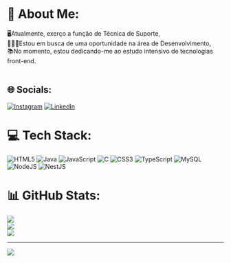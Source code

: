 # 💫 About Me:
🖥️Atualmente, exerço a função de Técnica de Suporte,<br>👩🏻‍💻Estou em busca de uma oportunidade na área de Desenvolvimento,<br>📚No momento, estou dedicando-me ao estudo intensivo de tecnologias front-end.<br><br>


## 🌐 Socials:
[![Instagram](https://img.shields.io/badge/Instagram-%23E4405F.svg?logo=Instagram&logoColor=white)](https://instagram.com/milena_kamitani) [![LinkedIn](https://img.shields.io/badge/LinkedIn-%230077B5.svg?logo=linkedin&logoColor=white)](https://linkedin.com/in/milena-kamitami-40ab8b207) 

# 💻 Tech Stack:
![HTML5](https://img.shields.io/badge/html5-%23E34F26.svg?style=for-the-badge&logo=html5&logoColor=white) ![Java](https://img.shields.io/badge/java-%23ED8B00.svg?style=for-the-badge&logo=openjdk&logoColor=white) ![JavaScript](https://img.shields.io/badge/javascript-%23323330.svg?style=for-the-badge&logo=javascript&logoColor=%23F7DF1E) ![C](https://img.shields.io/badge/c-%2300599C.svg?style=for-the-badge&logo=c&logoColor=white) ![CSS3](https://img.shields.io/badge/css3-%231572B6.svg?style=for-the-badge&logo=css3&logoColor=white) ![TypeScript](https://img.shields.io/badge/typescript-%23007ACC.svg?style=for-the-badge&logo=typescript&logoColor=white) ![MySQL](https://img.shields.io/badge/mysql-4479A1.svg?style=for-the-badge&logo=mysql&logoColor=white) ![NodeJS](https://img.shields.io/badge/node.js-6DA55F?style=for-the-badge&logo=node.js&logoColor=white) ![NestJS](https://img.shields.io/badge/nestjs-%23E0234E.svg?style=for-the-badge&logo=nestjs&logoColor=white)
# 📊 GitHub Stats:
![](https://github-readme-stats.vercel.app/api?username=Milena-Kamitani&theme=monokai&hide_border=false&include_all_commits=true&count_private=true)<br/>
![](https://github-readme-streak-stats.herokuapp.com/?user=Milena-Kamitani&theme=monokai&hide_border=false)<br/>
![](https://github-readme-stats.vercel.app/api/top-langs/?username=Milena-Kamitani&theme=monokai&hide_border=false&include_all_commits=true&count_private=true&layout=compact)

---
[![](https://visitcount.itsvg.in/api?id=Milena-Kamitani&icon=0&color=0)](https://visitcount.itsvg.in)

<!-- Proudly created with GPRM ( https://gprm.itsvg.in ) -->
